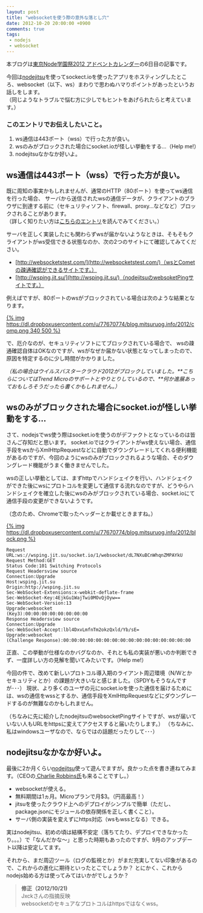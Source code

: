 ```yaml
---
layout: post
title: "websocketを使う際の意外な落とし穴"
date: 2012-10-20 20:00:00 +0900
comments: true
tags:
 - nodejs
 - websocket
---
```


本ブログは[東京Node学園祭2012 アドベントカレンダー](http://atnd.org/events/33022)の6日目の記事です。

今回は[nodejitsu](http://nodejitsu.com/)を使ってsockect.ioを使ったアプリをホスティングしたところ、websocket（以下、ws）まわりで思わぬハマりポイントがあったというお話しをします。  
（同じようなトラブルで悩む方に少しでもヒントをあげられたらと考えています。）

<!-- more -->

### このエントリでお伝えしたいこと。

1. ws通信は443ポート（wss）で行った方が良い。
2. wsのみがブロックされた場合にsocket.ioが怪しい挙動をする…（Help me!）
3. nodejitsuなかなか好いよ。


## ws通信は443ポート（wss）で行った方が良い。

既に周知の事実かもしれませんが、通常のHTTP（80ポート）を使ってws通信を行った場合、
サーバから送信されたwsの通信データが、クライアントのブラウザに到達する前に（セキュリティソフト、firewall、proxy…などなど）ブロックされることがあります。  
（詳しく知りたい方は[こちらのエントリ](https://github.com/LearnBoost/socket.io/wiki/Socket.IO-and-firewall-software)を読んでみてください。）

サーバを正しく実装したにも関わらずwsが届かないようなときは、そもそもクライアントがws受信できる状態なのか、次の2つのサイトにて確認してみてください。

* [http://websocketstest.com/](http://websocketstest.com/)（wsとCometの疎通確認ができるサイトです。）
* [http://wsping.jit.su/](http://wsping.jit.su/)（nodejitsuのwebsoketPingサイトです。）

例えばですが、80ポートのwsがブロックされている場合は次のような結果となります。

[{% img https://dl.dropboxusercontent.com/u/77670774/blog.mitsuruog.info/2012/comp.png 340 500 %}](https://dl.dropboxusercontent.com/u/77670774/blog.mitsuruog.info/2012/comp.png)

で、厄介なのが、セキュリティソフトにてブロックされている場合で、
wsの疎通確認自体はOKなのですが、wsがなぜか届かない状態となってしまったので、原因を特定するのに少し時間がかかりました。

_（私の場合はウイルスバスタークラウド2012がブロックしていました。**こちらについてはTrend Microのサポートとやりとりしているので、**何か進展あっておもしろそうだったら書くかもしれません。）_

## wsのみがブロックされた場合にsocket.ioが怪しい挙動をする…

さて、nodejsでws使う際はsocket.ioを使うのがデファクトとなっているのは皆さんご存知だと思います。
socket.ioではクライアントがws使えない場合、通信手段をwsからXmlHttpRequestなどに自動でダウングレードしてくれる便利機能があるのですが、今回のようにwsのみがブロックされるような場合、そのダウングレード機能がうまく働きませんでした。

wsの正しい挙動としては、まずhttpでハンドシェイクを行い、ハンドシェイクができた後にwsにプロトコルを変更して通信する流れなのですが、どうやらハンドシェイクを確立した後にwsのみがブロックされている場合、socket.ioにて通信手段の変更ができないようです。

（念のため、Chromeで取ったヘッダーとか載せときますね。）

[{% img https://dl.dropboxusercontent.com/u/77670774/blog.mitsuruog.info/2012/block.png %}](https://dl.dropboxusercontent.com/u/77670774/blog.mitsuruog.info/2012/block.png)

```
Request URL:ws://wsping.jit.su/socket.io/1/websocket/dL7NXuBCnWhqnZMPAYkU
Request Method:GET
Status Code:101 Switching Protocols
Request Headersview source
Connection:Upgrade
Host:wsping.jit.su
Origin:http://wsping.jit.su
Sec-WebSocket-Extensions:x-webkit-deflate-frame
Sec-WebSocket-Key:4EjkGu1WajTwi0MOvQjOyw==
Sec-WebSocket-Version:13
Upgrade:websocket
(Key3):00:00:00:00:00:00:00:00
Response Headersview source
Connection:Upgrade
Sec-WebSocket-Accept:lbl4DxvLmfnTm2okzQxld/Yb/sE=
Upgrade:websocket
(Challenge Response):00:00:00:00:00:00:00:00:00:00:00:00:00:00:00:00
```

正直、この挙動が仕様なのかバグなのか、それとも私の実装が悪いのか判断できず、一度詳しい方の見解を聞いてみたいです。（Help me!）

今回の件で、改めて新しいプロトコル導入期のライアント周辺環境（N/Wとかセキュリティとか）の課題が大きいなと感じました。（SPDYもそうなんですが･･･）
現状、より多くのユーザの元にsocket.ioを使った通信を届けるためには、wsの通信をwssとするか、通信手段をXmlHttpRequestなどにダウングレードするのが無難なのかもしれません。

（ちなみに先に紹介したnodejitsuのwebsocketPingサイトですが、wsが届いていない人もURLをhttpsに変えてアクセスすると届いたりします。）
（ちなみに、私はwindowsユーザなので、ならではの話題だったりして･･･）

## nodejitsuなかなか好いよ。

最後に2か月くらい[nodejitsu](http://nodejitsu.com/)使って遊んでますが。良かった点を書き連ねてみます。（CEOの[
Charlie Robbins氏](https://twitter.com/indexzero)も来ることですし。）

* websocketが使える。
* 無料期間は1ヵ月。Microプランで月$3。（円高最高！）
* jitsuを使ったクラウド上へのデプロイがシンプルで簡単（ただし、package.jsonにモジュールの依存関係を正しく書くこと）。
* サーバ側の実装を変えずにhttps対応（wsもwssとなる）できる。

実はnodejitsu、初めの頃は結構不安定（落ちてたり、デプロイできなかったり。。。）で「なんだかな～」と思った時期もあったのですが、9月のアップデート以降は安定してます。

それから、まだ周辺ツール（ログの監視とか）がまだ充実してない印象があるので、これからの進化に期待といったとこでしょうか？
とにかく、これからnodejs始める方は使ってみてはいかがでしょうか？

> **修正（2012/10/21)**  
> Jxckさんの指摘反映  
> websocketのセキュアなプロトコルはhttpsではなくwss。

